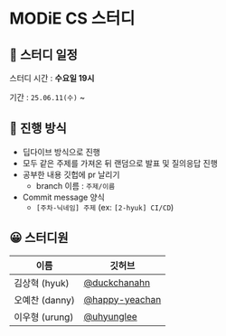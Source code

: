 # MODiE CS 스터디

## 📅 스터디 일정

스터디 시간 : **수요일 19시** 

기간  : `25.06.11(수)` ~ 


## 🚀 진행 방식

- 딥다이브 방식으로 진행
- 모두 같은 주제를 가져온 뒤 랜덤으로 발표 및 질의응답 진행
- 공부한 내용 깃헙에 pr 날리기
    - branch 이름 : `주제/이름`
- Commit message 양식
    - `[주차-닉네임] 주제` (ex: `[2-hyuk] CI/CD`)

## 😀 스터디원
| **이름** | 깃허브 |
| --- | --- |
| 김상혁 (hyuk) | [@duckchanahn](https://github.com/duckchanahn) |
| 오예찬 (danny) | [@happy-yeachan](https://github.com/happy-yeachan) |
| 이우형 (urung) | [@uhyunglee](https://github.com/uhyunglee) |
